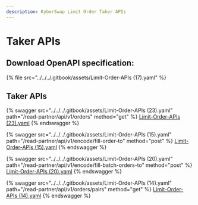 ```yaml
---
description: KyberSwap Limit Order Taker APIs
---
```


# Taker APIs

## Download OpenAPI specification:

{% file src="../../../.gitbook/assets/Limit-Order-APIs (17).yaml" %}

## Taker APIs

{% swagger src="../../../.gitbook/assets/Limit-Order-APIs (23).yaml" path="/read-partner/api/v1/orders" method="get" %}
[Limit-Order-APIs (23).yaml](<../../../.gitbook/assets/Limit-Order-APIs (23).yaml>)
{% endswagger %}

{% swagger src="../../../.gitbook/assets/Limit-Order-APIs (15).yaml" path="/read-partner/api/v1/encode/fill-order-to" method="post" %}
[Limit-Order-APIs (15).yaml](<../../../.gitbook/assets/Limit-Order-APIs (15).yaml>)
{% endswagger %}

{% swagger src="../../../.gitbook/assets/Limit-Order-APIs (20).yaml" path="/read-partner/api/v1/encode/fill-batch-orders-to" method="post" %}
[Limit-Order-APIs (20).yaml](<../../../.gitbook/assets/Limit-Order-APIs (20).yaml>)
{% endswagger %}

{% swagger src="../../../.gitbook/assets/Limit-Order-APIs (14).yaml" path="/read-partner/api/v1/orders/pairs" method="get" %}
[Limit-Order-APIs (14).yaml](<../../../.gitbook/assets/Limit-Order-APIs (14).yaml>)
{% endswagger %}

